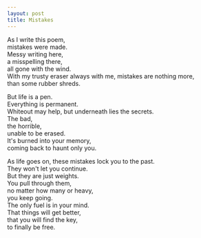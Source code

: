 ```yaml
---
layout: post
title: Mistakes
---
```


As I write this poem, <br>
mistakes were made. <br>
Messy writing here, <br>
a misspelling there, <br>
all gone with the wind. <br>
With my trusty eraser always with me, mistakes are nothing more, <br>
than some rubber shreds. <br>

But life is a pen. <br>
Everything is permanent. <br>
Whiteout may help, but underneath lies the secrets. <br>
The bad, <br>
the horrible, <br>
unable to be erased. <br>
It's burned into your memory, <br>
coming back to haunt only you. <br>

As life goes on, these mistakes lock you to the past. <br>
They won't let you continue. <br>
But they are just weights. <br>
You pull through them, <br>
no matter how many or heavy, <br>
you keep going. <br>
The only fuel is in your mind. <br>
That things will get better, <br>
that you will find the key, <br>
to finally be free. <br>

